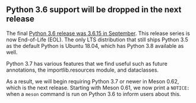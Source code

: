 ## Python 3.6 support will be dropped in the next release

The final [Python 3.6 release was 3.6.15 in September](https://www.python.org/dev/peps/pep-0494/#lifespan).
This release series is now End-of-Life (EOL). The only LTS distribution that
still ships Python 3.5 as the default Python is Ubuntu 18.04, which has Python
3.8 available as well.

Python 3.7 has various features that we find useful such as future annotations,
the importlib.resources module, and dataclasses.

As a result, we will begin requiring Python 3.7 or newer in Meson 0.62, which
is the next release. Starting with Meson 0.61, we now print a `NOTICE:` when
a `meson` command is run on Python 3.6 to inform users about this.
